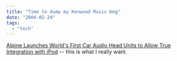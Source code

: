 ```yaml
---
title: "Time to dump my Kenwood Music Keg"
date: "2004-02-24"
tags: 
  - "tech"
---
```


[Alpine Launches World's First Car Audio Head Units to Allow True Integration with iPod](http://www.vwvortex.com/artman/publish/industry_news/article_650.shtml "Alpine Launches World’s First Car Audio Head Units to Allow True Integration with iPod") -- this is what I really want.
